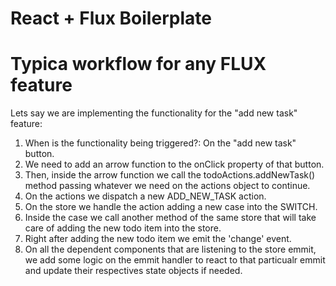 # React + Flux Boilerplate

# Typica workflow for any FLUX feature

Lets say we are implementing the functionality for the "add new task" feature:

1. When is the functionality being triggered?: On the "add new task" button.
2. We need to add an arrow function to the onClick property of that button.
3. Then, inside the arrow function we call the todoActions.addNewTask() method passing whatever we need on the actions object to continue.
4. On the actions we dispatch a new ADD_NEW_TASK action.
5. On the store we handle the action adding a new case into the SWITCH.
6. Inside the case we call another method of the same store that will take care of adding the new todo item into the store.
7. Right after adding the new todo item we emit the 'change' event.
8. On all the dependent components that are listening to the store emmit, we add some logic on the emmit handler to react to that particualr emmit and update their respectives state objects if needed.

